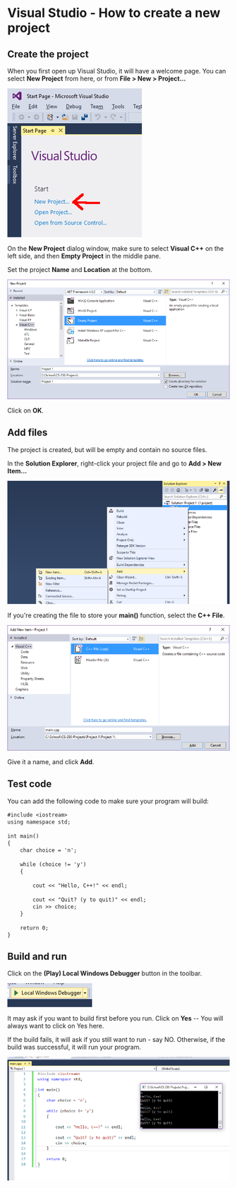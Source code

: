 # Visual Studio - How to create a new project

## Create the project

When you first open up Visual Studio, it will have a welcome page.
You can select **New Project** from here, or from **File > New > Project...**

![start page](images/vs-newproject.png)

On the **New Project** dialog window, make sure to select **Visual C++** on the left side, and then **Empty Project** in the middle pane.

Set the project **Name** and **Location** at the bottom.

![new project pane](images/vs-newproject2.png)

Click on **OK**.

## Add files

The project is created, but will be empty and contain no source files.

In the **Solution Explorer**, right-click your project file and go to **Add > New Item...**

![add new item](images/vs-addnewitem.png)

If you're creating the file to store your **main()** function, select the **C++ File**.

![C++ file](images/vs-newcpp.png)

Give it a name, and click **Add**.

## Test code

You can add the following code to make sure your program will build:

	#include <iostream>
	using namespace std;
	
	int main()
	{
		char choice = 'n';
	
		while (choice != 'y')
		{
	
			cout << "Hello, C++!" << endl;
	
			cout << "Quit? (y to quit)" << endl;
			cin >> choice;
		}
	
		return 0;
	}

## Build and run

Click on the **(Play) Local Windows Debugger** button in the toolbar.

![run](images/vs-play.png)

It may ask if you want to build first before you run. Click on **Yes** -- You will always want to click on Yes here.

If the build fails, it will ask if you still want to run - say NO. Otherwise, if the build was successful, it will run your program.

![test run](images/vs-testcode.png)
